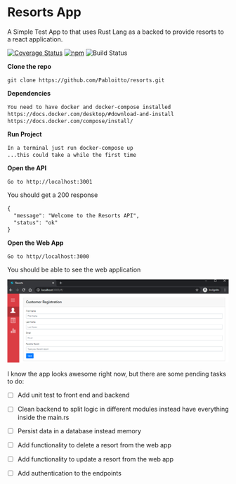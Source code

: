 # Resorts App

A Simple Test App to that uses Rust Lang as a backed to provide resorts to a react application.

[![Coverage Status](https://coveralls.io/repos/github/Pabloitto/resorts/badge.svg?branch=master)](https://github.com/Pabloitto/resorts?branch=master)
[![npm](https://img.shields.io/github/license/mashape/apistatus.svg)](https://github.com/Pabloitto/resorts/blob/master/LICENSE)
![Build Status](https://img.shields.io/static/v1?label=build%20status&message=unknown&color=gray)


**Clone the repo**
```
git clone https://github.com/Pabloitto/resorts.git
```

**Dependencies**
```
You need to have docker and docker-compose installed
https://docs.docker.com/desktop/#download-and-install
https://docs.docker.com/compose/install/
```

**Run Project**
```
In a terminal just run docker-compose up
...this could take a while the first time
```

**Open the API**
```
Go to http://localhost:3001
```

You should get a 200 response

```
{
  "message": "Welcome to the Resorts API",
  "status": "ok"
}
```

**Open the Web App**
```
Go to http//localhost:3000
```

You should be able to see the web application

![alt text](https://github.com/Pabloitto/resorts/blob/master/ui-welcome.PNG?raw=true)


I know the app looks awesome right now, but there are some pending tasks to do:

- [ ] Add unit test to front end and backend
- [ ] Clean backend to split logic in different modules instead have everything inside the main.rs
- [ ] Persist data in a database instead memory
- [ ] Add functionality to delete a resort from the web app
- [ ] Add functionality to update a resort from the web app
- [ ] Add authentication to the endpoints

